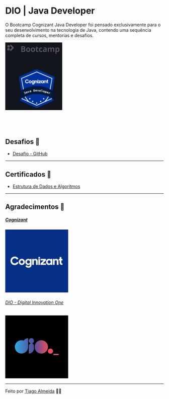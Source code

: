 # DIO | Java Developer

O Bootcamp Cognizant Java Developer foi pensado exclusivamente para o seu desenvolvimento na tecnologia de Java, contendo uma sequência completa de cursos, mentorias e desafios.

![image](https://github.com/tiagodalmeida87/dio-java-developer/blob/main/img/Cognizant%20Java.jpg)

&nbsp;
---

## Desafios 👊

  - [Desafio - GitHub](https://github.com/tiagodalmeida87/dio-java-developer/tree/main/Desafio%20GitHub)

---
## Certificados 📝

  - [Estrutura de Dados e Algoritmos](https://github.com/tiagodalmeida87/dio-java-developer/tree/main/img/Certificados)

---
## Agradecimentos 👏

##### [Cognizant](https://www.cognizant.com/us/en)
![image](https://github.com/tiagodalmeida87/dio-java-developer/blob/main/img/cognizant_imagem.jpg)

###### [DIO - Digital Innovation One](https://digitalinnovation.one/)
![image](https://github.com/tiagodalmeida87/dio-java-developer/blob/main/img/dio2_imagem.jpg)

---

Feito por [Tiago Almeida](https://github.com/tiagodalmeida87) 🧑‍💻